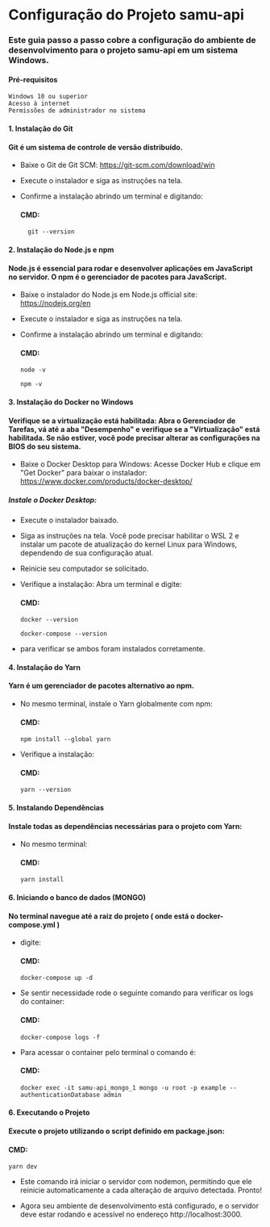 # **Configuração do Projeto samu-api**

### Este guia passo a passo cobre a configuração do ambiente de desenvolvimento para o projeto samu-api em um sistema Windows.

#### Pré-requisitos

    Windows 10 ou superior
    Acesso à internet
    Permissões de administrador no sistema

#### 1. Instalação do Git

#### Git é um sistema de controle de versão distribuído.

- Baixe o Git de Git SCM: https://git-scm.com/download/win
- Execute o instalador e siga as instruções na tela.
- Confirme a instalação abrindo um terminal e digitando:

    #### CMD:

        git --version



#### 2. Instalação do Node.js e npm

#### Node.js é essencial para rodar e desenvolver aplicações em JavaScript no servidor. O npm é o gerenciador de pacotes para JavaScript.

- Baixe o instalador do Node.js em Node.js official site: https://nodejs.org/en
- Execute o instalador e siga as instruções na tela.
- Confirme a instalação abrindo um terminal e digitando:

    #### CMD:

      node -v
  
      npm -v


#### 3. Instalação do Docker no Windows

#### Verifique se a virtualização está habilitada: Abra o Gerenciador de Tarefas, vá até a aba "Desempenho" e verifique se a "Virtualização" está habilitada. Se não estiver, você pode precisar alterar as configurações na BIOS do seu sistema.

- Baixe o Docker Desktop para Windows: Acesse Docker Hub e clique em "Get Docker" para baixar o instalador: https://www.docker.com/products/docker-desktop/

##### Instale o Docker Desktop:
- Execute o instalador baixado.
- Siga as instruções na tela. Você pode precisar habilitar o WSL 2 e instalar um pacote de atualização do kernel Linux para Windows, dependendo de sua configuração atual.
- Reinicie seu computador se solicitado.

- Verifique a instalação: Abra um terminal e digite:
  
  #### CMD:
  
      docker --version 
      
      docker-compose --version 
      
- para verificar se ambos foram instalados corretamente.


#### 4. Instalação do Yarn

#### Yarn é um gerenciador de pacotes alternativo ao npm.

- No mesmo terminal, instale o Yarn globalmente com npm:

    #### CMD:

      npm install --global yarn

- Verifique a instalação:

    #### CMD:

      yarn --version

#### 5. Instalando Dependências

#### Instale todas as dependências necessárias para o projeto com Yarn:

  - No mesmo terminal:

    #### CMD:

        yarn install

#### 6. Iniciando o banco de dados (MONGO)

#### No terminal navegue até a raiz do projeto ( onde está o docker-compose.yml ) 

  - digite:

    #### CMD:

        docker-compose up -d

  - Se sentir necessidade rode o seguinte comando para verificar os logs do container:

    #### CMD:
    
        docker-compose logs -f

  - Para acessar o container pelo terminal o comando é:

    #### CMD:

        docker exec -it samu-api_mongo_1 mongo -u root -p example --authenticationDatabase admin

#### 6. Executando o Projeto

#### Execute o projeto utilizando o script definido em package.json:

#### CMD:

    yarn dev

- Este comando irá iniciar o servidor com nodemon, permitindo que ele reinicie automaticamente a cada alteração de arquivo detectada.
Pronto!

- Agora seu ambiente de desenvolvimento está configurado, e o servidor deve estar rodando e acessível no endereço http://localhost:3000.



